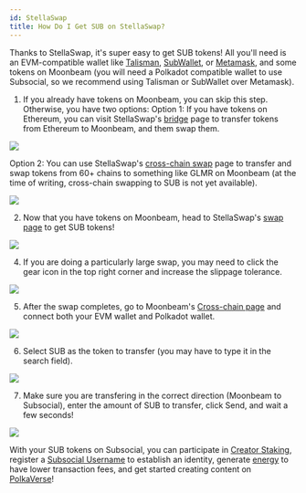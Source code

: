 ```yaml
---
id: StellaSwap
title: How Do I Get SUB on StellaSwap?
---
```


Thanks to StellaSwap, it's super easy to get SUB tokens! All you'll need is an EVM-compatible wallet like [Talisman](https://talisman.xyz/), 
[SubWallet](https://www.subwallet.app/), or [Metamask](https://metamask.io/), and some tokens on Moonbeam 
(you will need a Polkadot compatible wallet to use Subsocial, so we recommend using Talisman or SubWallet over Metamask).

1. If you already have tokens on Moonbeam, you can skip this step. Otherwise, you have two options:
Option 1: If you have tokens on Ethereum, you can visit StellaSwap's [bridge](https://app.stellaswap.com/bridge) page to 
transfer tokens from Ethereum to Moonbeam, and them swap them.

![](../../static/img/GetSUB/stella1.png)

Option 2: You can use StellaSwap's [cross-chain swap](https://app.stellaswap.com/bridge/cross-chain) page to transfer 
and swap tokens from 60+ chains to something like GLMR on Moonbeam (at the time of writing, cross-chain swapping to SUB is not yet available).

![](../../static/img/GetSUB/stella2.png)

2. Now that you have tokens on Moonbeam, head to StellaSwap's [swap page](https://app.stellaswap.com/exchange/swap) to get SUB tokens!

![](../../static/img/GetSUB/stella3.png)

4. If you are doing a particularly large swap, you may need to click the gear icon in the top right corner and increase the slippage tolerance.

![](../../static/img/GetSUB/stella4.png)

5. After the swap completes, go to Moonbeam's [Cross-chain page](https://apps.moonbeam.network/moonbeam/xcm) and connect
both your EVM wallet and Polkadot wallet.

![](../../static/img/GetSUB/stella5.png)

6. Select SUB as the token to transfer (you may have to type it in the search field).

![](../../static/img/GetSUB/stella6.png)

7. Make sure you are transfering in the correct direction (Moonbeam to Subsocial), enter the amount of SUB to transfer, click Send, and wait a few seconds!

![](../../static/img/GetSUB/stella7.png)

With your SUB tokens on Subsocial, you can participate in [Creator Staking](https://sub.id/creators), 
register a [Subsocial Username](https://polkaverse.com/dd) to establish an identity, 
generate [energy](https://polkaverse.com/energy) to have lower transaction fees, 
and get started creating content on [PolkaVerse](https://polkaverse.com/)!
